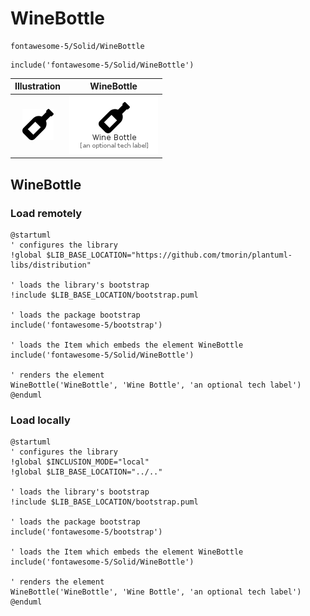 # WineBottle


```text
fontawesome-5/Solid/WineBottle
```

```text
include('fontawesome-5/Solid/WineBottle')
```



| Illustration | WineBottle |
| :---: | :---: |
| ![illustration for Illustration](../../fontawesome-5/Solid/WineBottle.png) | ![illustration for WineBottle](../../fontawesome-5/Solid/WineBottle.Local.png) |




## WineBottle

### Load remotely
```plantuml
@startuml
' configures the library
!global $LIB_BASE_LOCATION="https://github.com/tmorin/plantuml-libs/distribution"

' loads the library's bootstrap
!include $LIB_BASE_LOCATION/bootstrap.puml

' loads the package bootstrap
include('fontawesome-5/bootstrap')

' loads the Item which embeds the element WineBottle
include('fontawesome-5/Solid/WineBottle')

' renders the element
WineBottle('WineBottle', 'Wine Bottle', 'an optional tech label')
@enduml
```

### Load locally
```plantuml
@startuml
' configures the library
!global $INCLUSION_MODE="local"
!global $LIB_BASE_LOCATION="../.."

' loads the library's bootstrap
!include $LIB_BASE_LOCATION/bootstrap.puml

' loads the package bootstrap
include('fontawesome-5/bootstrap')

' loads the Item which embeds the element WineBottle
include('fontawesome-5/Solid/WineBottle')

' renders the element
WineBottle('WineBottle', 'Wine Bottle', 'an optional tech label')
@enduml
```

